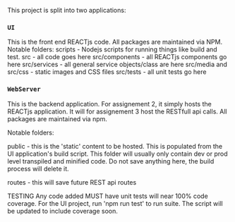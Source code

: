 This project is split into two applications:

### `UI`

This is the front end REACTjs code. All packages are maintained via NPM.
Notable folders:
scripts - Nodejs scripts for running things like build and test.
src - all code goes here
src/components - all REACTjs components go here
src/services - all general service objects/class are here
src/media and src/css - static images and CSS files
src/tests - all unit tests go here


### `WebServer`

This is the backend application. For assignement 2, it simply hosts the REACTjs
application. It will for assignement 3 host the RESTfull api calls.
All packages are maintained via npm.

Notable folders:

public - this is the 'static' content to be hosted. This is populated from the
UI application's build script. This folder will usually only contain dev or prod
level transpiled and minified code. Do not save anything here, the build process
will delete it.

routes - this will save future REST api routes

TESTING
Any code added MUST have unit tests will near 100% code coverage. For the UI
project, run 'npm run test' to run suite. The script will be updated to include 
coverage soon.
